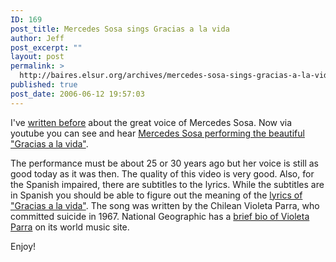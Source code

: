 ```yaml
---
ID: 169
post_title: Mercedes Sosa sings Gracias a la vida
author: Jeff
post_excerpt: ""
layout: post
permalink: >
  http://baires.elsur.org/archives/mercedes-sosa-sings-gracias-a-la-vida/
published: true
post_date: 2006-06-12 19:57:03
---
```

I've <a href="http://baires.elsur.org/archives/feliz-cumpleanos-mercedes-sosa/">written before</a> about the great voice of Mercedes Sosa. Now via youtube you can see and hear <a href="http://www.youtube.com/watch?v=WyOJ-A5iv5I">Mercedes Sosa performing the beautiful "Gracias a la vida"</a>. 

The performance must be about 25 or 30 years ago but her voice is still as good today as it was then. The quality of this video is very good. Also, for the Spanish impaired, there are subtitles to the lyrics. While the subtitles are in Spanish you should be able to figure out the meaning of the <a href="http://www.mercedessosa.com.ar/cancionero/letras/gracias.htm">lyrics of "Gracias a la vida"</a>.  The song was written by the Chilean Violeta Parra, who committed suicide in 1967. National Geographic has a <a href="http://worldmusic.nationalgeographic.com/worldmusic/view/page.basic/artist/content.artist/violeta_parra">brief bio of Violeta Parra</a> on its world music site. 

Enjoy!

<object width="425" height="350"><param name="movie" value="http://www.youtube.com/v/WyOJ-A5iv5I"/><embed src="http://www.youtube.com/v/WyOJ-A5iv5I" type="application/x-shockwave-flash" width="425" height="350"/></object>